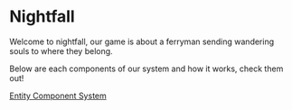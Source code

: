 # Nightfall
Welcome to nightfall, our game is about a ferryman sending wandering souls to where they belong.

Below are each components of our system and how it works, check them out!

[Entity Component System](Documentations/entity_component_system.md)


